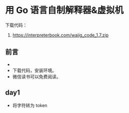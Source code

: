 # 用 Go 语言自制解释器&虚拟机

下载代码：
1. https://interpreterbook.com/waiig_code_1.7.zip

## 前言
- 
- 下载代码，安装环境。
- 微信读书可以免费阅读。

## day1 

- 将字符转为 token
